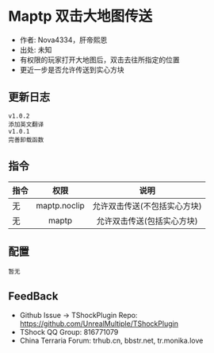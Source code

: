 # Maptp 双击大地图传送

- 作者: Nova4334，肝帝熙恩
- 出处: 未知
- 有权限的玩家打开大地图后，双击去往所指定的位置
- 更近一步是否允许传送到实心方块

## 更新日志

```
v1.0.2
添加英文翻译
v1.0.1
完善卸载函数
```

## 指令

| 指令 |     权限     |             说明             |
| ---- | :----------: | :--------------------------: |
| 无   | maptp.noclip | 允许双击传送(不包括实心方块) |
| 无   |    maptp     |  允许双击传送(包括实心方块)  |

## 配置

```
暂无
```
## FeedBack
- Github Issue -> TShockPlugin Repo: https://github.com/UnrealMultiple/TShockPlugin
- TShock QQ Group: 816771079
- China Terraria Forum: trhub.cn, bbstr.net, tr.monika.love

